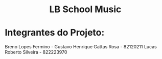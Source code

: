 <h1 align="center">LB School Music</h1>

# Integrantes do Projeto:

Breno Lopes Fermino - 
Gustavo Henrique Gattas Rosa - 82120211
Lucas Roberto Silveira - 822223970
